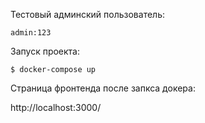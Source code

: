 Тестовый админский пользователь:

```
admin:123
```

Запуск проекта:

```
$ docker-compose up
```

Страница фронтенда после запкса докера:

http://localhost:3000/
